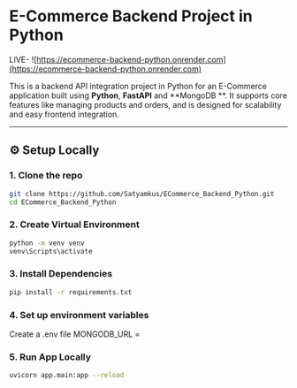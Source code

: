 #  E-Commerce Backend Project in Python

LIVE- ![https://ecommerce-backend-python.onrender.com](https://ecommerce-backend-python.onrender.com)

This is a backend API integration project in Python for an E-Commerce application built using **Python**, **FastAPI** and **MongoDB **. It supports core features like managing products and orders, and is designed for scalability and easy frontend integration.

---

## ⚙️ Setup Locally

### 1. Clone the repo

```bash
git clone https://github.com/Satyamkus/ECommerce_Backend_Python.git
cd ECommerce_Backend_Python

```
### 2. Create Virtual Environment
```bash 
python -m venv venv
venv\Scripts\activate
```
### 3. Install Dependencies
```bash
pip install -r requirements.txt
```

### 4. Set up environment variables

Create a .env file
MONGODB_URL = 

### 5. Run App Locally
```bash
uvicorn app.main:app --reload


